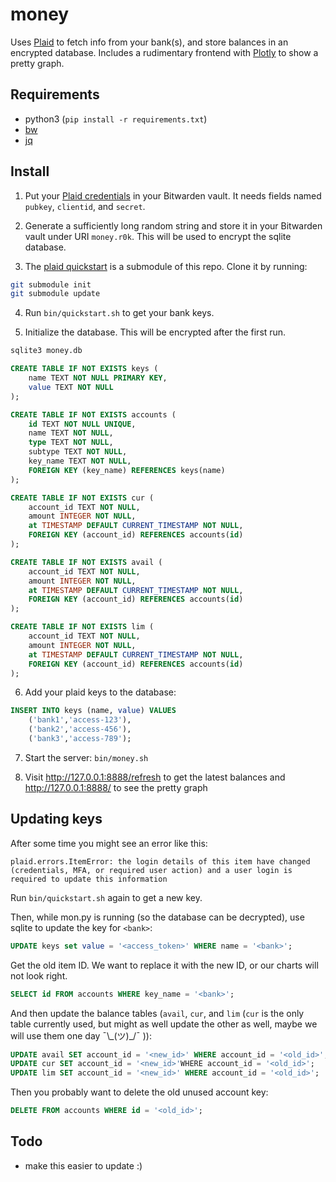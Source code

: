 # money

Uses [Plaid](https://plaid.com/) to fetch info from your bank(s), and store
balances in an encrypted database. Includes a rudimentary frontend with
[Plotly](https://plotly.com/javascript/) to show a pretty graph.

## Requirements

* python3 (`pip install -r requirements.txt`)
* [bw](https://github.com/bitwarden/cli)
* [jq](https://github.com/stedolan/jq)

## Install

1. Put your [Plaid credentials](https://dashboard.plaid.com/overview/development)
in your Bitwarden vault. It needs fields named `pubkey`, `clientid`, and `secret`.

2. Generate a sufficiently long random string and store it in your Bitwarden
vault under URI `money.r0k`. This will be used to encrypt the sqlite database.

3. The [plaid quickstart](https://github.com/plaid/quickstart) is a submodule of
this repo. Clone it by running:

```bash
git submodule init
git submodule update
```

4. Run `bin/quickstart.sh` to get your bank keys.

5. Initialize the database. This will be encrypted after the first run.

```bash
sqlite3 money.db
```

```sql
CREATE TABLE IF NOT EXISTS keys (
    name TEXT NOT NULL PRIMARY KEY,
    value TEXT NOT NULL
);

CREATE TABLE IF NOT EXISTS accounts (
    id TEXT NOT NULL UNIQUE,
    name TEXT NOT NULL,
    type TEXT NOT NULL,
    subtype TEXT NOT NULL,
    key_name TEXT NOT NULL,
    FOREIGN KEY (key_name) REFERENCES keys(name)
);

CREATE TABLE IF NOT EXISTS cur (
    account_id TEXT NOT NULL,
    amount INTEGER NOT NULL,
    at TIMESTAMP DEFAULT CURRENT_TIMESTAMP NOT NULL,
    FOREIGN KEY (account_id) REFERENCES accounts(id)
);

CREATE TABLE IF NOT EXISTS avail (
    account_id TEXT NOT NULL,
    amount INTEGER NOT NULL,
    at TIMESTAMP DEFAULT CURRENT_TIMESTAMP NOT NULL,
    FOREIGN KEY (account_id) REFERENCES accounts(id)
);

CREATE TABLE IF NOT EXISTS lim (
    account_id TEXT NOT NULL,
    amount INTEGER NOT NULL,
    at TIMESTAMP DEFAULT CURRENT_TIMESTAMP NOT NULL,
    FOREIGN KEY (account_id) REFERENCES accounts(id)
);
```

6. Add your plaid keys to the database:

```sql
INSERT INTO keys (name, value) VALUES
    ('bank1','access-123'),
    ('bank2','access-456'),
    ('bank3','access-789');
```

7. Start the server: `bin/money.sh`

9. Visit http://127.0.0.1:8888/refresh to get the latest balances and
http://127.0.0.1:8888/ to see the pretty graph


## Updating keys

After some time you might see an error like this:

`plaid.errors.ItemError: the login details of this item have changed (credentials, MFA, or required user action) and a user login is required to update this information`

Run `bin/quickstart.sh` again to get a new key.

Then, while mon.py is running (so the database can be decrypted), use sqlite to
update the key for `<bank>`:

```sql
UPDATE keys set value = '<access_token>' WHERE name = '<bank>';
```

Get the old item ID. We want to replace it with the new ID, or our charts will
not look right.

```sql
SELECT id FROM accounts WHERE key_name = '<bank>';
```

And then update the balance tables (`avail`, `cur`, and `lim` (`cur` is the only
table currently used, but might as well update the other as well, maybe we will
use them one day ¯\\\_(ツ)\_/¯ )):

```sql
UPDATE avail SET account_id = '<new_id>' WHERE account_id = '<old_id>';
UPDATE cur SET account_id = '<new_id>'WHERE account_id = '<old_id>';
UPDATE lim SET account_id = '<new_id>' WHERE account_id = '<old_id>';
```

Then you probably want to delete the old unused account key:

```sql
DELETE FROM accounts WHERE id = '<old_id>';
```

## Todo

* make this easier to update :)
